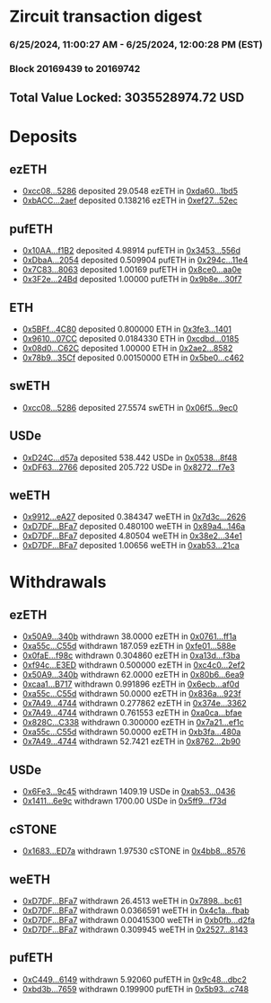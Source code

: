 # Zircuit transaction digest
### 6/25/2024, 11:00:27 AM - 6/25/2024, 12:00:28 PM (EST)
### Block 20169439 to 20169742

## Total Value Locked: 3035528974.72 USD

# Deposits
## ezETH
- [0xcc08...5286](https://etherscan.io/address/0xcc08D4838e79589EeBbb4d92F035698C05BB5286) deposited 29.0548 ezETH in [0xda60...1bd5](https://etherscan.io/tx/0xcc08D4838e79589EeBbb4d92F035698C05BB5286)
- [0xbACC...2aef](https://etherscan.io/address/0xbACC0293a234f2D2366d00f8133dA612DD6e2aef) deposited 0.138216 ezETH in [0xef27...52ec](https://etherscan.io/tx/0xbACC0293a234f2D2366d00f8133dA612DD6e2aef)
## pufETH
- [0x10AA...f1B2](https://etherscan.io/address/0x10AA1ceFf59B7d06cB91027dD43878A1D0fBf1B2) deposited 4.98914 pufETH in [0x3453...556d](https://etherscan.io/tx/0x10AA1ceFf59B7d06cB91027dD43878A1D0fBf1B2)
- [0xDbaA...2054](https://etherscan.io/address/0xDbaA84Ec263A367d7Aa245DB9145233083932054) deposited 0.509904 pufETH in [0x294c...11e4](https://etherscan.io/tx/0xDbaA84Ec263A367d7Aa245DB9145233083932054)
- [0x7C83...8063](https://etherscan.io/address/0x7C83051A35f6D3A74A82bFBD661B4444F45F8063) deposited 1.00169 pufETH in [0x8ce0...aa0e](https://etherscan.io/tx/0x7C83051A35f6D3A74A82bFBD661B4444F45F8063)
- [0x3F2e...24Bd](https://etherscan.io/address/0x3F2e61f7f69274C9cf87e086C1BaB4FAC38A24Bd) deposited 1.00000 pufETH in [0x9b8e...30f7](https://etherscan.io/tx/0x3F2e61f7f69274C9cf87e086C1BaB4FAC38A24Bd)
## ETH
- [0x5BFf...4C80](https://etherscan.io/address/0x5BFf88D188a795fbaFD63d3dBCBe06D950Bd4C80) deposited 0.800000 ETH in [0x3fe3...1401](https://etherscan.io/tx/0x5BFf88D188a795fbaFD63d3dBCBe06D950Bd4C80)
- [0x9610...07CC](https://etherscan.io/address/0x96101Ae6D288F4440e17a5022aD20A6c75ee07CC) deposited 0.0184330 ETH in [0xcdbd...0185](https://etherscan.io/tx/0x96101Ae6D288F4440e17a5022aD20A6c75ee07CC)
- [0x08d0...C62C](https://etherscan.io/address/0x08d08d632fC4Bf359ab522F9Df07e0a093aeC62C) deposited 1.00000 ETH in [0x2ae2...8582](https://etherscan.io/tx/0x08d08d632fC4Bf359ab522F9Df07e0a093aeC62C)
- [0x78b9...35Cf](https://etherscan.io/address/0x78b9c0BC5e19db1d918A188bf661BfF8c0F035Cf) deposited 0.00150000 ETH in [0x5be0...c462](https://etherscan.io/tx/0x78b9c0BC5e19db1d918A188bf661BfF8c0F035Cf)
## swETH
- [0xcc08...5286](https://etherscan.io/address/0xcc08D4838e79589EeBbb4d92F035698C05BB5286) deposited 27.5574 swETH in [0x06f5...9ec0](https://etherscan.io/tx/0xcc08D4838e79589EeBbb4d92F035698C05BB5286)
## USDe
- [0xD24C...d57a](https://etherscan.io/address/0xD24Cfe2d0fa81369ca6291c28ac5426e16B6d57a) deposited 538.442 USDe in [0x0538...8f48](https://etherscan.io/tx/0xD24Cfe2d0fa81369ca6291c28ac5426e16B6d57a)
- [0xDF63...2766](https://etherscan.io/address/0xDF63dD392CEda80575cAe638f5fe166Af4E72766) deposited 205.722 USDe in [0x8272...f7e3](https://etherscan.io/tx/0xDF63dD392CEda80575cAe638f5fe166Af4E72766)
## weETH
- [0x9912...eA27](https://etherscan.io/address/0x9912a94725271600590BeB0815Ca96fA0065eA27) deposited 0.384347 weETH in [0x7d3c...2626](https://etherscan.io/tx/0x9912a94725271600590BeB0815Ca96fA0065eA27)
- [0xD7DF...BFa7](https://etherscan.io/address/0xD7DF7E085214743530afF339aFC420c7c720BFa7) deposited 0.480100 weETH in [0x89a4...146a](https://etherscan.io/tx/0xD7DF7E085214743530afF339aFC420c7c720BFa7)
- [0xD7DF...BFa7](https://etherscan.io/address/0xD7DF7E085214743530afF339aFC420c7c720BFa7) deposited 4.80504 weETH in [0x38e2...34e1](https://etherscan.io/tx/0xD7DF7E085214743530afF339aFC420c7c720BFa7)
- [0xD7DF...BFa7](https://etherscan.io/address/0xD7DF7E085214743530afF339aFC420c7c720BFa7) deposited 1.00656 weETH in [0xab53...21ca](https://etherscan.io/tx/0xD7DF7E085214743530afF339aFC420c7c720BFa7)
# Withdrawals
## ezETH
- [0x50A9...340b](https://etherscan.io/address/0x50A9243051791134A28d7bDAf99f3672ba24340b) withdrawn 38.0000 ezETH in [0x0761...ff1a](https://etherscan.io/tx/0x50A9243051791134A28d7bDAf99f3672ba24340b)
- [0xa55c...C55d](https://etherscan.io/address/0xa55c5E51Ed5aF6E024286613721A18eB02f0C55d) withdrawn 187.059 ezETH in [0xfe01...588e](https://etherscan.io/tx/0xa55c5E51Ed5aF6E024286613721A18eB02f0C55d)
- [0x0faE...f98c](https://etherscan.io/address/0x0faE7E19EbdD67Ce89dd3B69C2766c943BB3f98c) withdrawn 0.304860 ezETH in [0xa13d...f3ba](https://etherscan.io/tx/0x0faE7E19EbdD67Ce89dd3B69C2766c943BB3f98c)
- [0xf94c...E3ED](https://etherscan.io/address/0xf94c887C2277F5A9167af5954e7D3E8463bCE3ED) withdrawn 0.500000 ezETH in [0xc4c0...2ef2](https://etherscan.io/tx/0xf94c887C2277F5A9167af5954e7D3E8463bCE3ED)
- [0x50A9...340b](https://etherscan.io/address/0x50A9243051791134A28d7bDAf99f3672ba24340b) withdrawn 62.0000 ezETH in [0x80b6...6ea9](https://etherscan.io/tx/0x50A9243051791134A28d7bDAf99f3672ba24340b)
- [0xcaa1...B717](https://etherscan.io/address/0xcaa1E1f80DA66B3129dCF6CAC18a6251BFe6B717) withdrawn 0.991896 ezETH in [0x6ecb...af0d](https://etherscan.io/tx/0xcaa1E1f80DA66B3129dCF6CAC18a6251BFe6B717)
- [0xa55c...C55d](https://etherscan.io/address/0xa55c5E51Ed5aF6E024286613721A18eB02f0C55d) withdrawn 50.0000 ezETH in [0x836a...923f](https://etherscan.io/tx/0xa55c5E51Ed5aF6E024286613721A18eB02f0C55d)
- [0x7A49...4744](https://etherscan.io/address/0x7A493Be5c2ce014cD049Bf178a1ac0Db1B434744) withdrawn 0.277862 ezETH in [0x374e...3362](https://etherscan.io/tx/0x7A493Be5c2ce014cD049Bf178a1ac0Db1B434744)
- [0x7A49...4744](https://etherscan.io/address/0x7A493Be5c2ce014cD049Bf178a1ac0Db1B434744) withdrawn 0.761553 ezETH in [0xa0ca...bfae](https://etherscan.io/tx/0x7A493Be5c2ce014cD049Bf178a1ac0Db1B434744)
- [0x828C...C338](https://etherscan.io/address/0x828C9b2B183f4EEC0145fe690A04a6C6eDbeC338) withdrawn 0.300000 ezETH in [0x7a21...ef1c](https://etherscan.io/tx/0x828C9b2B183f4EEC0145fe690A04a6C6eDbeC338)
- [0xa55c...C55d](https://etherscan.io/address/0xa55c5E51Ed5aF6E024286613721A18eB02f0C55d) withdrawn 50.0000 ezETH in [0xb3fa...480a](https://etherscan.io/tx/0xa55c5E51Ed5aF6E024286613721A18eB02f0C55d)
- [0x7A49...4744](https://etherscan.io/address/0x7A493Be5c2ce014cD049Bf178a1ac0Db1B434744) withdrawn 52.7421 ezETH in [0x8762...2b90](https://etherscan.io/tx/0x7A493Be5c2ce014cD049Bf178a1ac0Db1B434744)
## USDe
- [0x6Fe3...9c45](https://etherscan.io/address/0x6Fe37202B97c53a72291743561e30d233E909c45) withdrawn 1409.19 USDe in [0xab53...0436](https://etherscan.io/tx/0x6Fe37202B97c53a72291743561e30d233E909c45)
- [0x1411...6e9c](https://etherscan.io/address/0x141132699b1E4DF0AFCBa1E60450138a47756e9c) withdrawn 1700.00 USDe in [0x5ff9...f73d](https://etherscan.io/tx/0x141132699b1E4DF0AFCBa1E60450138a47756e9c)
## cSTONE
- [0x1683...ED7a](https://etherscan.io/address/0x168310A1111953D9E259f7c03f0E20f2BC27ED7a) withdrawn 1.97530 cSTONE in [0x4bb8...8576](https://etherscan.io/tx/0x168310A1111953D9E259f7c03f0E20f2BC27ED7a)
## weETH
- [0xD7DF...BFa7](https://etherscan.io/address/0xD7DF7E085214743530afF339aFC420c7c720BFa7) withdrawn 26.4513 weETH in [0x7898...bc61](https://etherscan.io/tx/0xD7DF7E085214743530afF339aFC420c7c720BFa7)
- [0xD7DF...BFa7](https://etherscan.io/address/0xD7DF7E085214743530afF339aFC420c7c720BFa7) withdrawn 0.0366591 weETH in [0x4c1a...fbab](https://etherscan.io/tx/0xD7DF7E085214743530afF339aFC420c7c720BFa7)
- [0xD7DF...BFa7](https://etherscan.io/address/0xD7DF7E085214743530afF339aFC420c7c720BFa7) withdrawn 0.00415300 weETH in [0xb0fb...d2fa](https://etherscan.io/tx/0xD7DF7E085214743530afF339aFC420c7c720BFa7)
- [0xD7DF...BFa7](https://etherscan.io/address/0xD7DF7E085214743530afF339aFC420c7c720BFa7) withdrawn 0.309945 weETH in [0x2527...8143](https://etherscan.io/tx/0xD7DF7E085214743530afF339aFC420c7c720BFa7)
## pufETH
- [0xC449...6149](https://etherscan.io/address/0xC4490B6772b0d1c8772E710DA6DFFb27003c6149) withdrawn 5.92060 pufETH in [0x9c48...dbc2](https://etherscan.io/tx/0xC4490B6772b0d1c8772E710DA6DFFb27003c6149)
- [0xbd3b...7659](https://etherscan.io/address/0xbd3bD63e46192Ff935dCedf420d026e107127659) withdrawn 0.199900 pufETH in [0x5b93...c748](https://etherscan.io/tx/0xbd3bD63e46192Ff935dCedf420d026e107127659)

